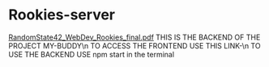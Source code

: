# Rookies-server
[RandomState42_WebDev_Rookies_final.pdf](https://github.com/Ajitesh72/Rookies-server/files/10717097/RandomState42_WebDev_Rookies_final.pdf)
THIS IS THE BACKEND OF THE PROJECT MY-BUDDY\n
TO ACCESS THE FRONTEND USE THIS LINK-\n
TO USE THE BACKEND USE npm start in the terminal

